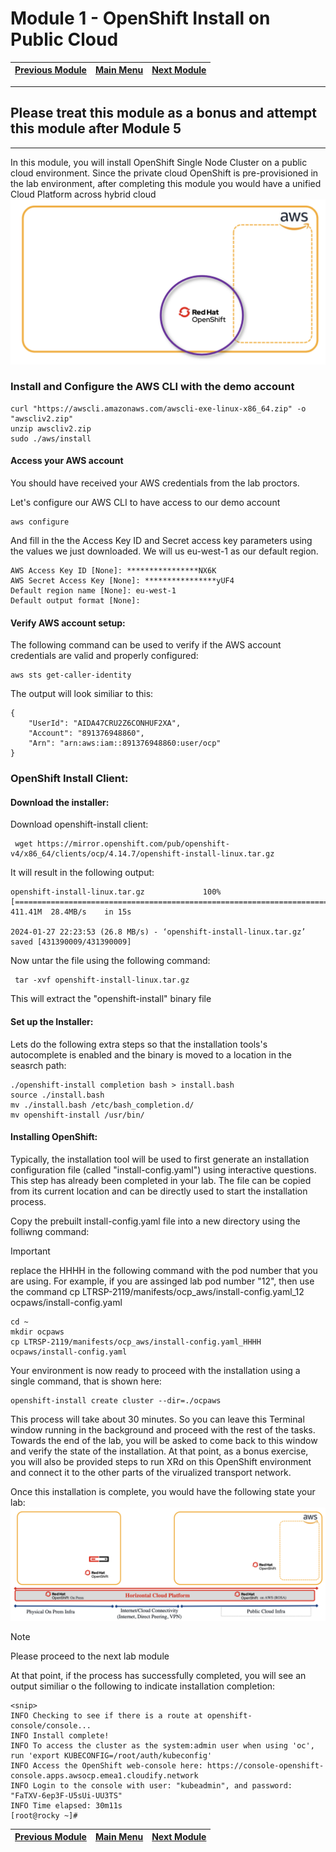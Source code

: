 # Module 1 - OpenShift Install on Public Cloud 
|[Previous Module](https://github.com/git-shassan/LTRSP-2119/blob/main/Module%200%20-%20Setup%20Environment/README.md)|[Main Menu](https://github.com/git-shassan/LTRSP-2119/blob/main/README.md)|[Next Module](https://github.com/git-shassan/LTRSP-2119/blob/main/Module%202%20-%20XRd%20on%20OpenShift%20onprem/README.md)|
|----------------------------|----------------------------|----------------------------|

---
## Please treat this module as a bonus and attempt this module after Module 5
---


In this module, you will install OpenShift Single Node Cluster on a public cloud environment. Since the private cloud OpenShift is pre-provisioned in the lab environment, after completing this module you would have a unified Cloud Platform across hybrid cloud
![alt](image-1.png)

### Install and Configure the AWS CLI with the demo account
    curl "https://awscli.amazonaws.com/awscli-exe-linux-x86_64.zip" -o "awscliv2.zip"
    unzip awscliv2.zip
    sudo ./aws/install

#### Access your AWS account
You should have received your AWS credentials from the lab proctors.

Let's configure our AWS CLI to have access to our demo account

    aws configure


And fill in the the Access Key ID and Secret access key parameters using the values we just downloaded. We will us eu-west-1 as our default region.

    AWS Access Key ID [None]: ****************NX6K
    AWS Secret Access Key [None]: ****************yUF4
    Default region name [None]: eu-west-1
    Default output format [None]: 

#### Verify AWS account setup: 
The following command can be used to verify if the AWS account credentials are valid and properly configured: 
```
aws sts get-caller-identity
```
The output will look similiar to this: 
```
{
    "UserId": "AIDA47CRU2Z6CONHUF2XA",
    "Account": "891376948860",
    "Arn": "arn:aws:iam::891376948860:user/ocp"
}
```

### OpenShift Install Client: 

#### Download the installer: 
Download openshift-install client:
```
 wget https://mirror.openshift.com/pub/openshift-v4/x86_64/clients/ocp/4.14.7/openshift-install-linux.tar.gz 
```
It will result in the following output: 
```
openshift-install-linux.tar.gz             100%[======================================================================================>] 411.41M  28.4MB/s    in 15s     

2024-01-27 22:23:53 (26.8 MB/s) - ‘openshift-install-linux.tar.gz’ saved [431390009/431390009]
```
Now untar the file using the following command: 
```
 tar -xvf openshift-install-linux.tar.gz 
```
This will extract the "openshift-install" binary file 

#### Set up the Installer: 
Lets do the following extra steps so that the installation tools's autocomplete is enabled and the binary is moved to a location in the seasrch path:
```
./openshift-install completion bash > install.bash
source ./install.bash 
mv ./install.bash /etc/bash_completion.d/
mv openshift-install /usr/bin/
```
#### Installing OpenShift: 
Typically, the installation tool will be used to first generate an installation configuration file (called "install-config.yaml") using interactive questions. This step has already been completed in your lab. The file can be copied from its current location and can be directly used to start the installation process. 

Copy the prebuilt install-config.yaml file into a new directory using the folliwng command: 

> [!IMPORTANT]  
> replace the HHHH in the following command with the pod number that you are using. For example, if you are assinged lab pod number "12", then use the command 
cp LTRSP-2119/manifests/ocp_aws/install-config.yaml_12 ocpaws/install-config.yaml

```
cd ~
mkdir ocpaws
cp LTRSP-2119/manifests/ocp_aws/install-config.yaml_HHHH ocpaws/install-config.yaml
```

Your environment is now ready to proceed with the installation using a single command, that is shown here: 
```
openshift-install create cluster --dir=./ocpaws
```

This process will take about 30 minutes. So you can leave this Terminal window running in the background and proceed with the rest of the tasks.  Towards the end of the lab, you will be asked to come back to this window and verify the state of the installation.  At that point, as a bonus exercise, you will also be provided steps to run XRd on this OpenShift environment and connect it to the other parts of the virualized transport network. 

Once this installation is complete, you would have the following state your lab: 
![alt](image-2.png)

> [!NOTE]
> Please proceed to the next lab module

At that point, if the process has successfully completed, you will see an output similiar o the following to indicate installation completion:
```
<snip>                 
INFO Checking to see if there is a route at openshift-console/console...       
INFO Install complete!                            
INFO To access the cluster as the system:admin user when using 'oc', run 'export KUBECONFIG=/root/auth/kubeconfig' 
INFO Access the OpenShift web-console here: https://console-openshift-console.apps.awsocp.emea1.cloudify.network 
INFO Login to the console with user: "kubeadmin", and password: "FaTXV-6ep3F-U5sUi-UU3TS"                   
INFO Time elapsed: 30m11s                         
[root@rocky ~]# 
```

<!-- 
After the cluster is installed, check its state using basic verification command:
```
oc get nodes
```
The output would look like the following - notice the "Ready" in the STATUS column:
```
NAME                                        STATUS   ROLES                         AGE     VERSION
ip-10-0-25-230.eu-west-1.compute.internal   Ready    control-plane,master,worker   3h32m   v1.27.8+4fab27b
```
Another one to check will be: 
```
oc get clusterversion
```
This output should show like the following: 
```
NAME      VERSION   AVAILABLE   PROGRESSING   SINCE   STATUS
version   4.14.7    True        False         3h9m    Cluster version is 4.14.7
```
Finally check the status of cluster level operators: 
```
oc get co
```
The output should show that all of the operators are healthy (DEGRAGED=False, AVAILABLE=True)
```
NAME                                       VERSION   AVAILABLE   PROGRESSING   DEGRADED   SINCE   MESSAGE
authentication                             4.14.7    True        False         False      3h9m    
baremetal                                  4.14.7    True        False         False      3h28m   
cloud-controller-manager                   4.14.7    True        False         False      3h32m   
cloud-credential                           4.14.7    True        False         False      3h33m   
cluster-autoscaler                         4.14.7    True        False         False      3h28m   
config-operator                            4.14.7    True        False         False      3h29m   
console                                    4.14.7    True        False         False      3h10m   
control-plane-machine-set                  4.14.7    True        False         False      3h28m   
csi-snapshot-controller                    4.14.7    True        False         False      3h29m   
dns                                        4.14.7    True        False         False      3h26m   
etcd                                       4.14.7    True        False         False      3h26m   
image-registry                             4.14.7    True        False         False      3h15m   
ingress                                    4.14.7    True        False         False      3h15m   
insights                                   4.14.7    True        False         False      3h16m   
kube-apiserver                             4.14.7    True        False         False      3h16m   
kube-controller-manager                    4.14.7    True        False         False      3h25m   
kube-scheduler                             4.14.7    True        False         False      3h21m   
kube-storage-version-migrator              4.14.7    True        False         False      3h29m   
machine-api                                4.14.7    True        False         False      3h21m   
machine-approver                           4.14.7    True        False         False      3h28m   
machine-config                             4.14.7    True        False         False      3h27m   
marketplace                                4.14.7    True        False         False      3h28m   
monitoring                                 4.14.7    True        False         False      3h9m    
network                                    4.14.7    True        False         False      3h31m   
node-tuning                                4.14.7    True        False         False      3h28m   
openshift-apiserver                        4.14.7    True        False         False      3h14m   
openshift-controller-manager               4.14.7    True        False         False      3h15m   
openshift-samples                          4.14.7    True        False         False      3h13m   
operator-lifecycle-manager                 4.14.7    True        False         False      3h29m   
operator-lifecycle-manager-catalog         4.14.7    True        False         False      3h29m   
operator-lifecycle-manager-packageserver   4.14.7    True        False         False      3h20m   
service-ca                                 4.14.7    True        False         False      3h29m   
storage                                    4.14.7    True        False         False      3h21m
```

7. set the kubeconfig file
8. Run the following command to check the state of interfaces on the node:
```
 oc debug node/$(oc get nodes -ojsonpath='{.items[].metadata.name}') -- chroot /host /bin/bash -c 'ech
o ============; ip -br a | grep ens; echo ============'
```
The output would look something like: 
```
Starting pod/ip-10-0-25-230eu-west-1computeinternal-debug-xzb2s ...
To use host binaries, run `chroot /host`
============
ens3             UP             
============

Removing debug pod ..
```
This shows that there is one interface currently available. 

8. Add another interface to the node, using the following script:
   
--> 



|[Previous Module](https://github.com/git-shassan/LTRSP-2119/blob/main/Module%200%20-%20Setup%20Environment/README.md)|[Main Menu](https://github.com/git-shassan/LTRSP-2119/blob/main/README.md)|[Next Module](https://github.com/git-shassan/LTRSP-2119/blob/main/Module%202%20-%20XRd%20on%20OpenShift%20onprem/README.md)|
|----------------------------|----------------------------|----------------------------|


